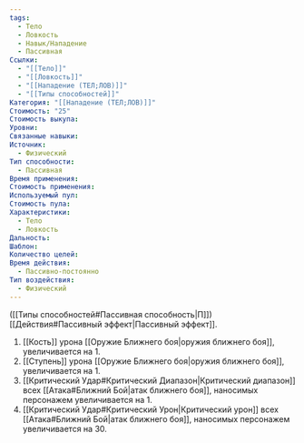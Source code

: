 ```yaml
---
tags:
  - Тело
  - Ловкость
  - Навык/Нападение
  - Пассивная
Ссылки:
  - "[[Тело]]"
  - "[[Ловкость]]"
  - "[[Нападение (ТЕЛ;ЛОВ)]]"
  - "[[Типы способностей]]"
Категория: "[[Нападение (ТЕЛ;ЛОВ)]]"
Стоимость: "25"
Стоимость выкупа: 
Уровни: 
Связанные навыки: 
Источник:
  - Физический
Тип способности:
  - Пассивная
Время применения: 
Стоимость применения: 
Используемый пул: 
Стоимость пула: 
Характеристики:
  - Тело
  - Ловкость
Дальность: 
Шаблон: 
Количество целей: 
Время действия:
  - Пассивно-постоянно
Тип воздействия:
  - Физический
---
```

([[Типы способностей#Пассивная способность|П]]) [[Действия#Пассивный эффект|Пассивный эффект]]. 

1. [[Кость]] урона [[Оружие Ближнего боя|оружия ближнего боя]], увеличивается на 1. 
2. [[Ступень]] урона [[Оружие Ближнего боя|оружия ближнего боя]], увеличивается на 1. 
3. [[Критический Удар#Критический Диапазон|Критический диапазон]] всех [[Атака#Ближний Бой|атак ближнего боя]], наносимых персонажем увеличивается на 1. 
4. [[Критический Удар#Критический Урон|Критический урон]] всех [[Атака#Ближний Бой|атак ближнего боя]], наносимых персонажем увеличивается на 30. 